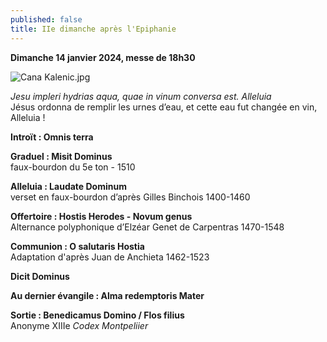 ```yaml
---
published: false
title: IIe dimanche après l'Epiphanie
---
```

**Dimanche 14 janvier 2024, messe de 18h30**  

![Cana Kalenic.jpg]({{site.baseurl}}/images/Cana%20Kalenic.jpg)

*Jesu impleri hydrias aqua, quae in vinum conversa est. Alleluia*  
Jésus ordonna de remplir les urnes d’eau, et cette eau fut changée en vin, Alleluia !

**Introït : Omnis terra**

**Graduel : Misit Dominus**  
faux-bourdon du 5e ton - 1510

**Alleluia : Laudate Dominum**  
verset en faux-bourdon d’après Gilles Binchois 1400-1460

**Offertoire : Hostis Herodes - Novum genus**  
Alternance polyphonique d’Elzéar Genet de Carpentras 1470-1548

**Communion : O salutaris Hostia**  
Adaptation d'après Juan de Anchieta 1462-1523

**Dicit Dominus**

**Au dernier évangile : Alma redemptoris Mater**

**Sortie : Benedicamus Domino / Flos filius**  
Anonyme XIIIe *Codex Montpeliier*

